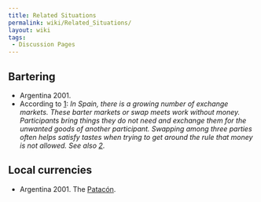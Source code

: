 ```yaml
---
title: Related Situations
permalink: wiki/Related_Situations/
layout: wiki
tags:
 - Discussion Pages
---
```


Bartering
---------

-   Argentina 2001.
-   According to [1](http://en.wikipedia.org/wiki/Barter): *In Spain,
    there is a growing number of exchange markets. These barter markets
    or swap meets work without money. Participants bring things they do
    not need and exchange them for the unwanted goods of
    another participant. Swapping among three parties often helps
    satisfy tastes when trying to get around the rule that money is
    not allowed. See also
    [2](http://faircompanies.com/videos/view/barcelonas-barter-markets-an-antidote-to-overconsumption/)*.

Local currencies
----------------

-   Argentina 2001. The [Patacón](http://en.wikipedia.org/wiki/Patacon).

